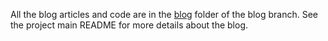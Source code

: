 All the blog articles and code are in the [blog](https://github.com/etalab/transport-site/tree/blog/blog) folder of the blog branch.
See the project main README for more details about the blog.
